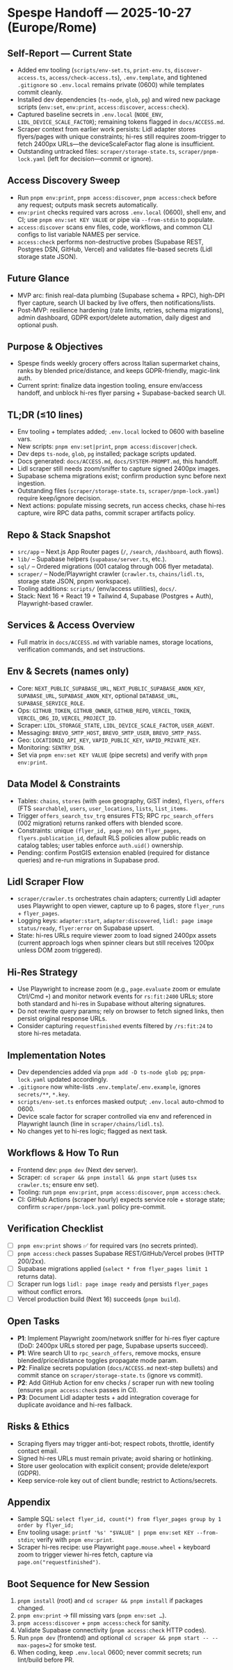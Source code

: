 # Spespe Handoff — 2025-10-27 (Europe/Rome)

## Self-Report — Current State
- Added env tooling (`scripts/env-set.ts`, `print-env.ts`, `discover-access.ts`, `access/check-access.ts`), `.env.template`, and tightened `.gitignore` so `.env.local` remains private (0600) while templates commit cleanly.
- Installed dev dependencies (`ts-node`, `glob`, `pg`) and wired new package scripts (`env:set`, `env:print`, `access:discover`, `access:check`).
- Captured baseline secrets in `.env.local` (`NODE_ENV`, `LIDL_DEVICE_SCALE_FACTOR`); remaining tokens flagged in `docs/ACCESS.md`.
- Scraper context from earlier work persists: Lidl adapter stores flyers/pages with unique constraints; hi-res still requires zoom-trigger to fetch 2400px URLs—the deviceScaleFactor flag alone is insufficient.
- Outstanding untracked files: `scraper/stor​age-state.ts`, `scraper/pnpm-lock.yaml` (left for decision—commit or ignore).

## Access Discovery Sweep
- Run `pnpm env:print`, `pnpm access:discover`, `pnpm access:check` before any request; outputs mask secrets automatically.
- `env:print` checks required vars across `.env.local` (0600), shell env, and CI; use `pnpm env:set KEY VALUE` or pipe via `--from-stdin` to populate.
- `access:discover` scans env files, code, workflows, and common CLI configs to list variable NAMES per service.
- `access:check` performs non-destructive probes (Supabase REST, Postgres DSN, GitHub, Vercel) and validates file-based secrets (Lidl storage state JSON).

## Future Glance
- MVP arc: finish real-data plumbing (Supabase schema + RPC), high-DPI flyer capture, search UI backed by live offers, then notifications/lists.
- Post-MVP: resilience hardening (rate limits, retries, schema migrations), admin dashboard, GDPR export/delete automation, daily digest and optional push.

## Purpose & Objectives
- Spespe finds weekly grocery offers across Italian supermarket chains, ranks by blended price/distance, and keeps GDPR-friendly, magic-link auth.
- Current sprint: finalize data ingestion tooling, ensure env/access handoff, and unblock hi-res flyer parsing + Supabase-backed search UI.

## TL;DR (≤10 lines)
- Env tooling + templates added; `.env.local` locked to 0600 with baseline vars.
- New scripts: `pnpm env:set|print`, `pnpm access:discover|check`.
- Dev deps `ts-node`, `glob`, `pg` installed; package scripts updated.
- Docs generated: `docs/ACCESS.md`, `docs/SYSTEM-PROMPT.md`, this handoff.
- Lidl scraper still needs zoom/sniffer to capture signed 2400px images.
- Supabase schema migrations exist; confirm production sync before next ingestion.
- Outstanding files (`scraper/storage-state.ts`, `scraper/pnpm-lock.yaml`) require keep/ignore decision.
- Next actions: populate missing secrets, run access checks, chase hi-res capture, wire RPC data paths, commit scraper artifacts policy.

## Repo & Stack Snapshot
- `src/app` – Next.js App Router pages (`/`, `/search`, `/dashboard`, auth flows).
- `lib/` – Supabase helpers (`supabase/server.ts`, etc.).
- `sql/` – Ordered migrations (001 catalog through 006 flyer metadata).
- `scraper/` – Node/Playwright crawler (`crawler.ts`, `chains/lidl.ts`, storage state JSON, pnpm workspace).
- Tooling additions: `scripts/` (env/access utilities), `docs/`.
- Stack: Next 16 + React 19 + Tailwind 4, Supabase (Postgres + Auth), Playwright-based crawler.

## Services & Access Overview
- Full matrix in `docs/ACCESS.md` with variable names, storage locations, verification commands, and set instructions.

## Env & Secrets (names only)
- Core: `NEXT_PUBLIC_SUPABASE_URL`, `NEXT_PUBLIC_SUPABASE_ANON_KEY`, `SUPABASE_URL`, `SUPABASE_ANON_KEY`, optional `DATABASE_URL`, `SUPABASE_SERVICE_ROLE`.
- Ops: `GITHUB_TOKEN`, `GITHUB_OWNER`, `GITHUB_REPO`, `VERCEL_TOKEN`, `VERCEL_ORG_ID`, `VERCEL_PROJECT_ID`.
- Scraper: `LIDL_STORAGE_STATE`, `LIDL_DEVICE_SCALE_FACTOR`, `USER_AGENT`.
- Messaging: `BREVO_SMTP_HOST`, `BREVO_SMTP_USER`, `BREVO_SMTP_PASS`.
- Geo: `LOCATIONIQ_API_KEY`, `VAPID_PUBLIC_KEY`, `VAPID_PRIVATE_KEY`.
- Monitoring: `SENTRY_DSN`.
- Set via `pnpm env:set KEY VALUE` (pipe secrets) and verify with `pnpm env:print`.

## Data Model & Constraints
- Tables: `chains`, `stores` (with `geom` geography, GiST index), `flyers`, `offers` (FTS `searchable`), `users`, `user_locations`, `lists`, `list_items`.
- Trigger `offers_search_tsv_trg` ensures FTS; RPC `rpc_search_offers` (002 migration) returns ranked offers with blended score.
- Constraints: unique `(flyer_id, page_no)` on `flyer_pages`, `flyers.publication_id`, default RLS policies allow public reads on catalog tables; user tables enforce `auth.uid()` ownership.
- Pending: confirm PostGIS extension enabled (required for distance queries) and re-run migrations in Supabase prod.

## Lidl Scraper Flow
- `scraper/crawler.ts` orchestrates chain adapters; currently Lidl adapter uses Playwright to open viewer, capture up to 6 pages, store `flyer_runs` + `flyer_pages`.
- Logging keys: `adapter:start`, `adapter:discovered`, `lidl: page image status/ready`, `flyer:error` on Supabase upsert.
- State: hi-res URLs require viewer zoom to load signed 2400px assets (current approach logs when spinner clears but still receives 1200px unless DOM zoom triggered).

## Hi-Res Strategy
- Use Playwright to increase zoom (e.g., `page.evaluate` zoom or emulate Ctrl/Cmd `+`) and monitor network events for `rs:fit:2400` URLs; store both standard and hi-res in Supabase without altering signatures.
- Do not rewrite query params; rely on browser to fetch signed links, then persist original response URLs.
- Consider capturing `requestfinished` events filtered by `/rs:fit:24` to store hi-res metadata.

## Implementation Notes
- Dev dependencies added via `pnpm add -D ts-node glob pg`; `pnpm-lock.yaml` updated accordingly.
- `.gitignore` now white-lists `.env.template`/`.env.example`, ignores `secrets/**`, `*.key`.
- `scripts/env-set.ts` enforces masked output; `.env.local` auto-chmod to 0600.
- Device scale factor for scraper controlled via env and referenced in Playwright launch (line in `scraper/chains/lidl.ts`).
- No changes yet to hi-res logic; flagged as next task.

## Workflows & How To Run
- Frontend dev: `pnpm dev` (Next dev server).
- Scraper: `cd scraper && pnpm install && pnpm start` (uses `tsx crawler.ts`; ensure env set).
- Tooling: run `pnpm env:print`, `pnpm access:discover`, `pnpm access:check`.
- CI: GitHub Actions (scraper hourly) expects service role + storage state; confirm `scraper/pnpm-lock.yaml` policy pre-commit.

## Verification Checklist
- [ ] `pnpm env:print` shows ✅ for required vars (no secrets printed).
- [ ] `pnpm access:check` passes Supabase REST/GitHub/Vercel probes (HTTP 200/2xx).
- [ ] Supabase migrations applied (`select * from fly​er_pages limit 1` returns data).
- [ ] Scraper run logs `lidl: page image ready` and persists `flyer_pages` without conflict errors.
- [ ] Vercel production build (Next 16) succeeds (`pnpm build`).

## Open Tasks
- **P1**: Implement Playwright zoom/network sniffer for hi-res flyer capture (DoD: 2400px URLs stored per page, Supabase upserts succeed).
- **P1**: Wire search UI to `rpc_search_offers`, remove mocks, ensure blended/price/distance toggles propagate mode param.
- **P2**: Finalize secrets population (`docs/ACCESS.md` next-step bullets) and commit stance on `scraper/storage-state.ts` (ignore vs commit).
- **P2**: Add GitHub Action for env checks / scraper run with new tooling (ensures `pnpm access:check` passes in CI).
- **P3**: Document Lidl adapter tests + add integration coverage for duplicate avoidance and hi-res fallback.

## Risks & Ethics
- Scraping flyers may trigger anti-bot; respect robots, throttle, identify contact email.
- Signed hi-res URLs must remain private; avoid sharing or hotlinking.
- Store user geolocation with explicit consent; provide delete/export (GDPR).
- Keep service-role key out of client bundle; restrict to Actions/secrets.

## Appendix
- Sample SQL: `select flyer_id, count(*) from flyer_pages group by 1 order by flyer_id;`
- Env tooling usage: `printf '%s' "$VALUE" | pnpm env:set KEY --from-stdin`; verify with `pnpm env:print`.
- Scraper hi-res recipe: use Playwright `page.mouse.wheel` + keyboard zoom to trigger viewer hi-res fetch, capture via `page.on("requestfinished")`.

## Boot Sequence for New Session
1. `pnpm install` (root) and `cd scraper && pnpm install` if packages changed.
2. `pnpm env:print` → fill missing vars (`pnpm env:set …`).
3. `pnpm access:discover` + `pnpm access:check` for sanity.
4. Validate Supabase connectivity (`pnpm access:check` HTTP codes).
5. Run `pnpm dev` (frontend) and optional `cd scraper && pnpm start -- --max-pages=2` for smoke test.
6. When coding, keep `.env.local` 0600; never commit secrets; run lint/build before PR.
